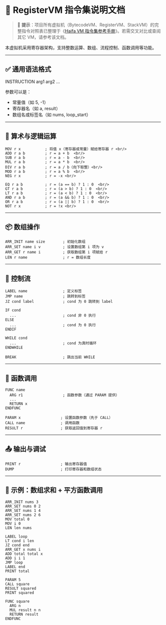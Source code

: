 

# 📘 RegisterVM 指令集说明文档

> 📎 **提示**：项目所有虚拟机（BytecodeVM、RegisterVM、StackVM）的完整指令对照表已整理于《[Haifa VM 指令集参考手册](../docs/vm_instruction_set.md)》。若需交叉对比或查阅其它 VM，请参考该文档。

本虚拟机采用寄存器架构，支持整数运算、数组、流程控制、函数调用等功能。

---

## ✅ 通用语法格式

INSTRUCTION arg1 arg2 ...

参数可以是：
- 常量值（如 5, -1）
- 寄存器名（如 a, result）
- 数组名或标签名（如 nums, loop_start）

---

## 🧮 算术与逻辑运算
```
MOV r x           ; 将值 x（寄存器或常量）赋给寄存器 r <br/>
ADD r a b         ; r = a + b  <br/>
SUB r a b         ; r = a - b  <br/>
MUL r a b         ; r = a * b  <br/>
DIV r a b         ; r = a / b（向下取整）<br/>
MOD r a b         ; r = a % b  <br/>
NEG r x           ; r = -x <br/>

EQ r a b          ; r = (a == b) ? 1 : 0  <br/>
GT r a b          ; r = (a > b) ? 1 : 0  <br/>
LT r a b          ; r = (a < b) ? 1 : 0  <br/>
AND r a b         ; r = (a && b) ? 1 : 0  <br/>
OR r a b          ; r = (a || b) ? 1 : 0  <br/>
NOT r x           ; r = !x <br/>
```
---

## 📦 数组操作
```
ARR_INIT name size        ; 初始化数组  
ARR_SET name i v          ; 设置数组第 i 项为 v 
ARR_GET r name i          ; 获取数组第 i 项赋给 r 
LEN r name                ; r = 数组长度 
```
---

## 🔁 控制流

```
LABEL name                ; 定义标签   
JMP name                  ; 跳转到标签
JZ cond label             ; cond 为 0 跳转到 label

IF cond
  ...                     ; cond 非 0 执行
ELSE
  ...                     ; cond 为 0 执行
ENDIF

WHILE cond
  ...                     ; cond 为真时循环
ENDWHILE

BREAK                     ; 跳出当前 WHILE
```

---

## 🧠 函数调用

```
FUNC name
  ARG r1                  ; 函数参数（通过 PARAM 提供）
  ...
  RETURN x
ENDFUNC

PARAM x                  ; 设置函数参数（先于 CALL）
CALL name                ; 调用函数
RESULT r                 ; 获取返回值到寄存器 r
```

---

## 📤 输出与调试

```
PRINT r                  ; 输出寄存器值
DUMP                     ; 打印寄存器和数组状态
```

---

## 📝 示例：数组求和 + 平方函数调用

```
ARR_INIT nums 3
ARR_SET nums 0 2
ARR_SET nums 1 4
ARR_SET nums 2 6
MOV total 0
MOV i 0
LEN len nums

LABEL loop
LT cond i len
JZ cond end
ARR_GET x nums i
ADD total total x
ADD i i 1
JMP loop
LABEL end
PRINT total

PARAM 5
CALL square
RESULT squared
PRINT squared

FUNC square
  ARG n
  MUL result n n
  RETURN result
ENDFUNC
```
